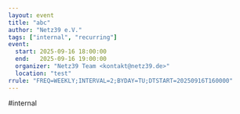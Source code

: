 ```yaml
---
layout: event
title: "abc"
author: "Netz39 e.V." 
tags: ["internal", "recurring"]
event:
  start: 2025-09-16 18:00:00 
  end:   2025-09-16 19:00:00 
  organizer: "Netz39 Team <kontakt@netz39.de>" 
  location: "test"
rrule: "FREQ=WEEKLY;INTERVAL=2;BYDAY=TU;DTSTART=20250916T160000"
---
```

#internal
<!-- event imported from discord manual changes may be overwritten -->